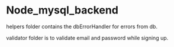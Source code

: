 # Node_mysql_backend
helpers folder contains the dbErrorHandler for errors from db.

validator folder is to validate email and password while signing up.
